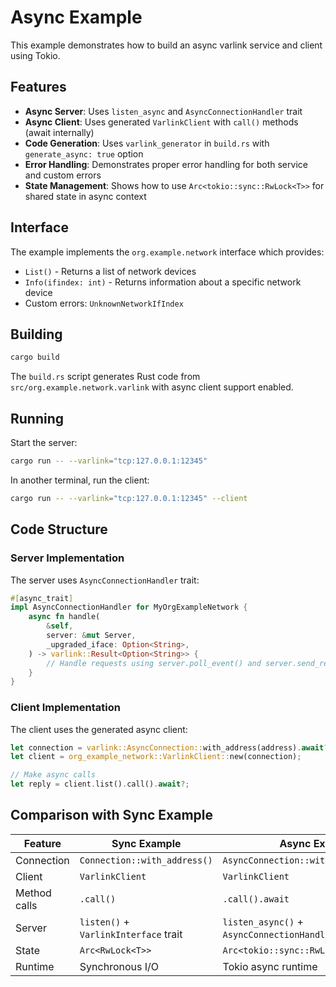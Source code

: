 # Async Example

This example demonstrates how to build an async varlink service and client using Tokio.

## Features

- **Async Server**: Uses `listen_async` and `AsyncConnectionHandler` trait
- **Async Client**: Uses generated `VarlinkClient` with `call()` methods (await internally)
- **Code Generation**: Uses `varlink_generator` in `build.rs` with `generate_async: true` option
- **Error Handling**: Demonstrates proper error handling for both service and custom errors
- **State Management**: Shows how to use `Arc<tokio::sync::RwLock<T>>` for shared state in async context

## Interface

The example implements the `org.example.network` interface which provides:
- `List()` - Returns a list of network devices
- `Info(ifindex: int)` - Returns information about a specific network device
- Custom errors: `UnknownNetworkIfIndex`

## Building

```bash
cargo build
```

The `build.rs` script generates Rust code from `src/org.example.network.varlink` with async client support enabled.

## Running

Start the server:
```bash
cargo run -- --varlink="tcp:127.0.0.1:12345"
```

In another terminal, run the client:
```bash
cargo run -- --varlink="tcp:127.0.0.1:12345" --client
```

## Code Structure

### Server Implementation

The server uses `AsyncConnectionHandler` trait:

```rust
#[async_trait]
impl AsyncConnectionHandler for MyOrgExampleNetwork {
    async fn handle(
        &self,
        server: &mut Server,
        _upgraded_iface: Option<String>,
    ) -> varlink::Result<Option<String>> {
        // Handle requests using server.poll_event() and server.send_reply()
    }
}
```

### Client Implementation

The client uses the generated async client:

```rust
let connection = varlink::AsyncConnection::with_address(address).await?;
let client = org_example_network::VarlinkClient::new(connection);

// Make async calls
let reply = client.list().call().await?;
```

## Comparison with Sync Example

| Feature | Sync Example | Async Example |
|---------|-------------|---------------|
| Connection | `Connection::with_address()` | `AsyncConnection::with_address().await` |
| Client | `VarlinkClient` | `VarlinkClient` |
| Method calls | `.call()` | `.call().await` |
| Server | `listen()` + `VarlinkInterface` trait | `listen_async()` + `AsyncConnectionHandler` trait |
| State | `Arc<RwLock<T>>` | `Arc<tokio::sync::RwLock<T>>` |
| Runtime | Synchronous I/O | Tokio async runtime |
